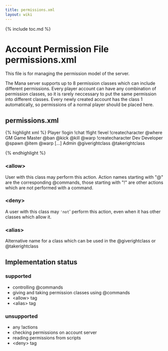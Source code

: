 ```yaml
---
title: permissions.xml
layout: wiki
---
```

{% include toc.md %}
#  Account Permission File permissions.xml

This file is for managing the permission model of the server.

The Mana server supports up to 8 permission classes which can include different permissions. Every player account can have any combination of permission classes, so it is rarely neccessary to put the same permission into different classes. Every newly created account has the class 1 automatically, so permissions of a normal player should be placed here.

##  permissions.xml
{% highlight xml %}
<permissions>
 <class level="1">
  <alias>Player</alias>
  <allow>!login</allow>
  <allow>!chat</allow>
  <allow>!fight</allow>
  <allow>!level</allow>
  <allow>!createcharacter</allow>
  <allow>@where</allow>
 </class>
 <class level="2">
  <alias>GM</alias>
  <alias>Game Master</alias>
  <allow>@ban</allow>
  <allow>@kick</allow>
  <allow>@kill</allow>
  <allow>@warp</allow>
  <deny>!createcharacter</deny>
 </class>
 <class level="3">
  <alias>Dev</alias>
  <alias>Developer</alias>
  <allow>@spawn</allow>
  <allow>@item</allow>
  <allow>@warp</allow>
 </class>
[...]
 <class level="8">
  <alias>Admin</alias>
  <allow>@giverightclass</allow>
  <allow>@takerightclass</allow>
 </class>
</permissions>

{% endhighlight %}

###  &lt;allow&gt;
User with this class may perform this action. Action names starting with "@" are the corresponding @commands, those starting with "!" are other actions which are not performed with a command.

###  &lt;deny&gt;
A user with this class may `'not`' perform this action, even when it has other classes which allow it.

###  &lt;alias&gt;
Alternative name for a class which can be used in the @giverightclass or @takerightclass

##  Implementation status
###  supported
 * controlling @commands
 * giving and taking permission classes using @commands
 * &lt;allow&gt; tag
 * &lt;alias&gt; tag
###  unsupported
 * any !actions
 * checking permissions on account server
 * reading permissions from scripts
 * &lt;deny&gt; tag
